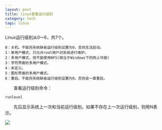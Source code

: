 ```yaml
---
layout: post
title: linux查看运行级别
category: tech
tags: linux
---
```


Linux运行级别从0～6，共7个。

    0：关机。不能将系统缺省运行级别设置为0，否则无法启动。
    1：单用户模式，只允许root用户对系统进行维护。
    2：多用户模式，但不能使用NFS(相当于Windows下的网上邻居)
    3：字符界面的多用户模式。
    4：未定义。
    5：图形界面的多用户模式。
    6：重启。不能将系统缺省运行级别设置为0，否则会一直重启。
    
　　查看运行级别命令：

    runlevel

　　先后显示系统上一次和当前运行级别。如果不存在上一次运行级别，则用N表示。

![](http://7vigrt.com1.z0.glb.clouddn.com/blog/pic/201701/QQ%E6%88%AA%E5%9B%BE20170113212734.jpg)